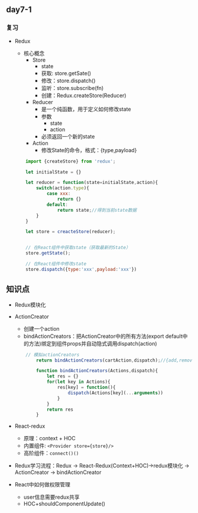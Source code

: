 ## day7-1

### 复习
* Redux
    * 核心概念
        * Store
            * state
            * 获取: store.getSate()
            * 修改：store.dispatch()
            * 监听：store.subscribe(fn)
            * 创建：Redux.createStore(Reducer)
        * Reducer
            * 是一个纯函数，用于定义如何修改state
            * 参数
                * state
                * action
            * 必须返回一个新的state
        * Action
            * 修改State的命令，格式：{type,payload}

    ```js
        import {createStore} from 'redux';

        let initialState = {}

        let reducer = function(state=initialState,action){
            switch(action.type){
                case xxx:
                    return {}
                default:
                    return state;//得到当前state数据
            }
        }

        let store = creacteStore(reducer);


        // 在React组件中获取state（获取最新的State）
        store.getState();

        // 在React组件中修改state
        store.dispatch({type:'xxx',payload:'xxx'})
    ```

## 知识点

* Redux模块化
* ActionCreator
    * 创建一个action
    * bindActionCreators：把ActionCreator中的所有方法(export default中的方法)绑定到组件props并自动隐式调用dispatch(action)
    ```js
        // 模拟actionCreators
            return bindActionCreators(cartAction,dispatch);//{add,remove,clear,changeQty}

            function bindActionCreators(Actions,dispatch){
                let res = {}
                for(let key in Actions){
                    res[key] = function(){
                        dispatch(Actions[key](...arguments))
                    }
                }
                return res
            }
    ```
* React-redux
    * 原理：context + HOC
    * 内置组件: `<Provider store={store}/>`
    * 高阶组件：`connect()()`


* Redux学习流程：Redux -> React-Redux(Context+HOC)->redux模块化 -> ActionCreator -> bindActionCreator


* React中如何做权限管理
    * user信息需要redux共享
    * HOC+shouldComponentUpdate()
